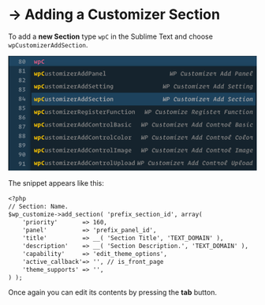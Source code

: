 # → Adding a Customizer Section

To add a **new Section** type `wpC` in the Sublime Text and choose `wpCustomizerAddSection`.

![](/media/5.png)

The snippet appears like this:

```
<?php
// Section: Name.
$wp_customize->add_section( 'prefix_section_id', array(
    'priority'       => 160,
    'panel'          => 'prefix_panel_id',
    'title'          => __( 'Section Title', 'TEXT_DOMAIN' ),
    'description'    => __( 'Section Description.', 'TEXT_DOMAIN' ),
    'capability'     => 'edit_theme_options',
    'active_callback'=> '', // is_front_page
    'theme_supports' => '',
) );
```

Once again you can edit its contents by pressing the **tab** button.
